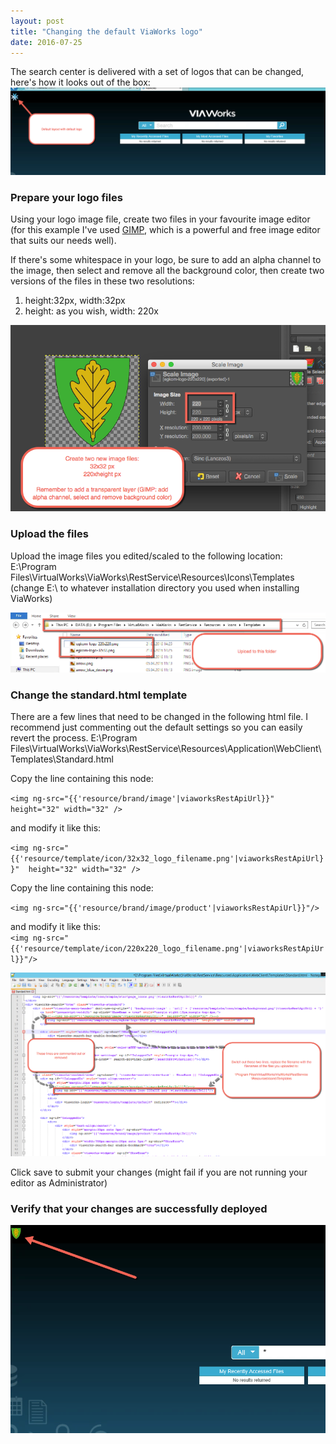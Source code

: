```yaml
---
layout: post
title: "Changing the default ViaWorks logo"
date: 2016-07-25
---
```


The search center is delivered with a set of logos that can be changed, here's how it looks out of the box:
<img src="/images/viaworks-logo/1-default-logo.png" class="img-responsive" alt="Default logo">

### Prepare your logo files
Using your logo image file, create two files in your favourite image editor (for this example I've used [GIMP](https://www.gimp.org/), which is a powerful and free image editor that suits our needs well).

If there's some whitespace in your logo, be sure to add an alpha channel to the image, then select and remove all the background color, then create two versions of the files in these two resolutions:

1. height:32px, width:32px
2. height: as you wish, width: 220x

<img src="/images/viaworks-logo/2-gimp-edit.png" class="img-responsive" alt="Edit the logo files">

### Upload the files
Upload the image files you edited/scaled to the following location:
E:\Program Files\VirtualWorks\ViaWorks\RestService\Resources\Icons\Templates
(change E:\ to whatever installation directory you used when installing ViaWorks)

<img src="/images/viaworks-logo/3-file-location.png" class="img-responsive" alt="Upload the files">

### Change the standard.html template
There are a few lines that need to be changed in the following html file. I recommend just commenting out the default settings so you can easily revert the process.
E:\Program Files\VirtualWorks\ViaWorks\RestService\Resources\Application\WebClient\Templates\Standard.html

Copy the line containing this node:

`<img ng-src="{{'resource/brand/image'|viaworksRestApiUrl}}"  height="32" width="32" />`

and modify it like this:

`<img ng-src="{{'resource/template/icon/32x32_logo_filename.png'|viaworksRestApiUrl}}"  height="32" width="32" />`

Copy the line containing this node:

`<img ng-src="{{'resource/brand/image/product'|viaworksRestApiUrl}}"/>`

and modify it like this:  
`<img ng-src="{{'resource/template/icon/220x220_logo_filename.png'|viaworksRestApiUrl}}"/>`

<img src="/images/viaworks-logo/4-edits.png" class="img-responsive" alt="Edit the template file">

Click save to submit your changes (might fail if you are not running your editor as Administrator)

### Verify that your changes are successfully deployed

<img src="/images/viaworks-logo/5-success.png" class="img-responsive" alt="Verify that your change is successful">